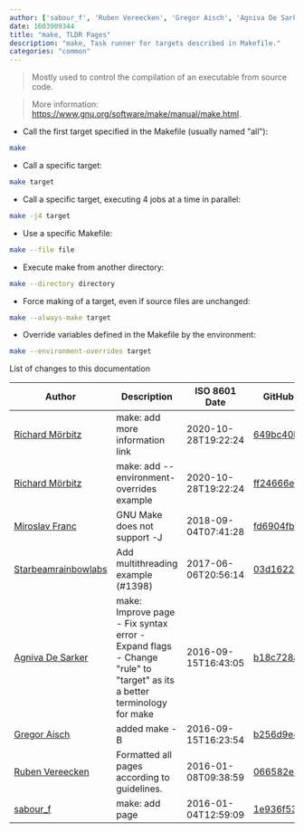 ```yaml
---
author: ['sabour_f', 'Ruben Vereecken', 'Gregor Aisch', 'Agniva De Sarker', 'Richard Mörbitz', 'Miroslav Franc', 'Starbeamrainbowlabs']
date: 1603909344
title: "make, TLDR Pages"
description: "make, Task runner for targets described in Makefile."
categories: "common"
---
```

> Mostly used to control the compilation of an executable from source code.

> More information: <https://www.gnu.org/software/make/manual/make.html>.

- Call the first target specified in the Makefile (usually named "all"):

```bash
make
```

- Call a specific target:

```bash
make target
```

- Call a specific target, executing 4 jobs at a time in parallel:

```bash
make -j4 target
```

- Use a specific Makefile:

```bash
make --file file
```

- Execute make from another directory:

```bash
make --directory directory
```

- Force making of a target, even if source files are unchanged:

```bash
make --always-make target
```

- Override variables defined in the Makefile by the environment:

```bash
make --environment-overrides target
```
List of changes to this documentation


Author | Description | ISO 8601 Date | GitHub link
------|-----|-----|-----
[Richard Mörbitz](mailto:richard.moerbitz@tu-dresden.de) | make: add more information link | 2020-10-28T19:22:24 | [649bc40b2c23](https://github.com/tldr-pages/tldr/commit/649bc40b2c231bbea4a3383d66fd9d90b76ffe17)
[Richard Mörbitz](mailto:richard.moerbitz@tu-dresden.de) | make: add --environment-overrides example | 2020-10-28T19:22:24 | [ff24666e791b](https://github.com/tldr-pages/tldr/commit/ff24666e791bc6edce8368c41a101a2d83d0d237)
[Miroslav Franc](mailto:miroslav.franc@nic.cz) | GNU Make does not support -J | 2018-09-04T07:41:28 | [fd6904fb19fd](https://github.com/tldr-pages/tldr/commit/fd6904fb19fd45cd340c0d4761f527915d67c2d8)
[Starbeamrainbowlabs](mailto:sbrl@starbeamrainbowlabs.com) | Add multithreading example (#1398) | 2017-06-06T20:56:14 | [03d1622cfce5](https://github.com/tldr-pages/tldr/commit/03d1622cfce5c6a00a7371d0d32732bdc8db70e4)
[Agniva De Sarker](mailto:agnivade@yahoo.co.in) | make: Improve page - Fix syntax error - Expand flags - Change "rule" to "target" as its a better terminology for make | 2016-09-15T16:43:05 | [b18c728aceb6](https://github.com/tldr-pages/tldr/commit/b18c728aceb6a84fe5ef1df6f2fe271b4890e50d)
[Gregor Aisch](mailto:mail@driven-by-data.net) | added make -B | 2016-09-15T16:23:54 | [b256d9e49e08](https://github.com/tldr-pages/tldr/commit/b256d9e49e08ddf7807a3ab81c4514a2a5548b94)
[Ruben Vereecken](mailto:rubenvereecken@gmail.com) | Formatted all pages according to guidelines. | 2016-01-08T09:38:59 | [066582e8eab5](https://github.com/tldr-pages/tldr/commit/066582e8eab57bce9861cc8d379e158d61f1cc95)
[sabour_f](mailto:sabour_f@epitech.eu) | make: add page | 2016-01-04T12:59:09 | [1e936f5388e6](https://github.com/tldr-pages/tldr/commit/1e936f5388e6f4850d45b429e6f6d2653846e452)

